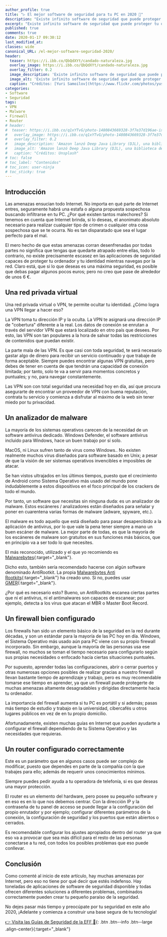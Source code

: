 ```yaml
---
author_profile: true
title: "▷ El mejor software de seguridad para tu PC en 2020 🔐"
description: "Existe infinito software de seguridad que puede proteger tu ordenador y a tu identidad mientras navegas por Internet; por ello lo mejor es indicar las tipologías necesarias y no programas concretos"
excerpt: "Existe infinito software de seguridad que puede proteger tu ordenador y a tu identidad mientras navegas por Internet; por ello lo mejor es indicar las tipologías necesarias y no programas concretos"
published: true
comments: true
date: 2020-01-17 09:30:12
last_modified_at: 
classes: wide
canonical_URL: /el-mejor-software-seguridad-2020/
header:
  teaser: https://i.ibb.co/QbQdXYt/candado-naturaleza.jpg
  overlay_image: https://i.ibb.co/QbQdXYt/candado-naturaleza.jpg
  overlay_filter: 0.2
  image_description: 'Existe infinito software de seguridad que puede proteger tu ordenador y a tu identidad mientras navegas por Internet; por ello lo mejor es indicar las tipologías necesarias y no programas concretos'
  image_alt: 'Existe infinito software de seguridad que puede proteger tu ordenador y a tu identidad mientras navegas por Internet; por ello lo mejor es indicar las tipologías necesarias y no programas concretos'
  caption: "Créditos: [Yuri Samoilov](https://www.flickr.com/photos/yusamoilov/15462325023/) de Flickr CC0 2.0"
categories:
- Software
- Seguridad
tags:
- VPN
- Malware
- Firewall
- Router
# header:
#  teaser: https://i.ibb.co/q1xYTvG/photo-1480843669328-3f7e37d196ae-ixlib-rb-1-2.jpg
#   overlay_image: https://i.ibb.co/q1xYTvG/photo-1480843669328-3f7e37d196ae-ixlib-rb-1-2.jpg
#   overlay_filter: 0.2
#   image_description: 'Amazon lanzó Deep Java Library (DJL), una biblioteca de código abierto con API de Java para simplificar la capacitación, las pruebas, la implementación y la creación en 2020'
#   image_alt: 'Amazon lanzó Deep Java Library (DJL), una biblioteca de código abierto con API de Java para simplificar la capacitación, las pruebas, la implementación y la creación en 2002'
#   caption: "Créditos: Unsplash"
# toc: false
# toc_label: "Contenidos"
# toc_icon: user-ninja
# toc_sticky: true
---
```


## Introducción

Las amenazas ensucian todo Internet. No importa en qué parte de Internet entres, seguramente habrá una estafa o alguna propuesta sospechosa buscando infiltrarse en tu PC. ¿Por qué existen tantos malechores? Si tenemos en cuenta que Internet brinda, si lo deseas, el anonimato absoluto necesario para realizar cualquier tipo de crimen o cualquier otra cosa sospechosa que se te ocurra. No es tan disparatado que sea el lugar perfecto para el mal.

El mero hecho de que estas amenazas corran desenfrenadas por todas partes no significa que tengas que quedarte atrapado entre ellas, todo lo contrario, no existe precisamente escasez en las aplicaciones de seguridad capaces de proteger tu ordenador y tu identidad mientras navegas por la red. Claro está, que si lo que deseas es una máxima seguridad, es posible que debas pagar algunos pocos euros; pero no creo que pase de alrededor de unos 6 €.

## Una red privada virtual

Una red privada virtual o VPN, te permite ocultar tu identidad. ¿Cómo logra una VPN llegar a hacer eso?

La VPN toma tu dirección IP y la oculta. La VPN te asignará una dirección IP de "cobertura" diferente a la real. Los datos de conexión se enrutan a través del servidor VPN que estará localizado en otro país que desees. Por esto, las VPN son tan populares a la hora de salvar todas las restricciones de contenidos que puedan existir.

La parte mala de las VPN. Es que casi con toda seguridad, te será necesario gastar algo de dinero para recibir un servicio continuado y que trabaje de forma aceptable. Siempre puedes encontrar algunas VPN gratuitas, pero debes de tener en cuenta de que tendrán una capacidad de conexión limitada; por tanto, solo te va a servir para momentos concretos y puntuales; y no, para navegar constantemente.

Las VPN son con total seguridad una necesidad hoy en día, así que procura asegurarte de encontrar un proveedor de VPN con buena reputación, contrata tu servicio y comienza a disfrutar al máximo de la web sin tener miedo por tu privacidad.

## Un analizador de malware

La mayoría de los sistemas operativos carecen de la necesidad de un software antivirus dedicado. Windows Defender, el software antivirus incluido para Windows, hace un buen trabajo por sí solo.

MacOS, ni Linux sufren tanto de virus como Windows.. No existen realmente muchos virus diseñados para software basado en Unix; a pesar de que la visión de ser sistemas operativos invencibles e imposibles de atacar.

Se han vistos ultrajados en los últimos tiempos, puesto que el crecimiento de Android como Sistema Operativo más usado del mundo pone indudablemente a estos dispositivos en el foco principal de los crackers de todo el mundo.

Por tanto, un software que necesitas sin ninguna duda: es un analizador de malware. Estos escáneres / analizadores están diseñados para señalar y poner en cuarentena varias formas de malware (adware, spyware, etc.).

El malware es todo aquello que está diseñado para pasar desapercibido a la aplicación de antivirus, por lo que vale la pena tener siempre a mano un buen escáner de malware. La mejor parte de todas, es que la mayoría de los escáneres de malware son gratuitos en sus funciones más básicos, que en principio va a ser todo lo que necesites.

El más reconocido, utilizado y el que yo recomiendo es [Malwarebytes](https://es.malwarebytes.com/mwb-download/){:target="_blank"}.

Dicho esto, también sería recomendado hacerse con algún software denominado AntiRootkit. La propia [Malwarebytes Anti Rootkits](https://es.malwarebytes.com/antirootkit/){:target="_blank"} ha creado uno. Si no, puedes usar [GMER](https://www.infospyware.com/antirootkits/gmer-antirootkit/){:target="_blank"}.

¿Por qué es necesario esto? Bueno, un AntiRootkits escanea ciertas partes que ni el antivirus, ni el antimalwares son capaces de escanear; por ejemplo, detecta a los virus que atacan el MBR o Master Boot Record.

## Un firewall bien configurado

Los firewalls han sido un elemento básico de la seguridad en la red durante décadas, y son un estándar para la mayoría de las PC hoy en día. Windows, el Sistema Operativo más usado aún para PC viene con su propio firewall incorporado. Sin embargo, aunque la mayoría de las personas usa ese firewall, no muchos se toman el tiempo necesario para configurarlo según sus propias necesidades o enfocado hacía ciertas situaciones puntuales.

Por supuesto, aprender todas las configuraciones, abrir o cerrar puertos y otras numerosas opciones posibles de realizar gracias a nuestro firewall llevan bastante tiempo de aprendizaje y trabajo, pero es muy recomendable tomarse ese tiempo en aprender, ya que un firewall puede protegerte de muchas amenazas altamente desagradables y dirigidas directamente hacía tu ordenador.

La importancia del firewall aumenta si tu PC es portátil y si además; pasas más tiempo de estudio y trabajo en la universidad, cibercafés u otros lugares públicos en vez de en tu propio domicilio.

Afortunadamente, existen muchas guías en Internet que pueden ayudarte a configurar el firewall dependiendo de tu Sistema Operativo y las necesidades que requieras.

## Un router configurado correctamente

Este es un parámetro que en algunos casos puede ser complejo de modificar, puesto que dependes en parte de la compañía con la que trabajes para ello; además de requerir unos conocimientos mínimos.

Siempre puedes pedir ayuda a tu operadora de telefonía, si es que deseas una mayor protección.

El router es un elemento del hardware, pero posee su pequeño software y en eso es en lo que nos debemos centrar. Con la dirección IP y la contraseña de tu panel de acceso se puede llegar a la configuración del propio enrutador y por ejemplo; configurar diferentes parámetros de la conexión, la configuración de seguridad y los puertos que están abiertos o cerrados.

Es recomendable configurar los ajustes apropiados dentro del router ya que eso va a provocar que sea más difícil para el resto de las personas conectarse a tu red, con todos los posibles problemas que eso puede conllevar.

## Conclusión

Como comenté al inicio de este artículo, hay muchas amenazas por Internet, pero eso no tiene por qué decir que estés indefenso. Hay toneladas de aplicaciones de software de seguridad disponible y todas ofrecen diferentes soluciones a diferentes problemas, combinados correctamente pueden crear tu pequeño paraíso de la seguridad.

No dejes pasar más tiempo y preocúpate por tu seguridad en este año 2020, ¡Adelante y comienza a construir una base segura de tu tecnología!

[👉 Visita las Guías de Seguridad de la EFF 🔐](/eff/){: .btn .btn--info .btn--large .align-center}{:target="_blank"}
